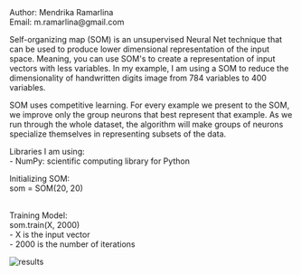 <div>Author: Mendrika Ramarlina <br/>
Email: m.ramarlina@gmail.com</div>

<p>
Self-organizing map (SOM) is an unsupervised Neural Net technique that can be used to produce lower dimensional representation of the input space. Meaning, you can use SOM's to create a representation of input vectors
with less variables. In my example, I am using a SOM to reduce the dimensionality of handwritten digits image from 784 variables to 400 variables.
</p>
<p>
SOM uses competitive learning. For every example we present to the SOM, we improve only the group neurons that best represent that example. 
As we run through the whole dataset, the algorithm will make groups of neurons specialize themselves in representing subsets of the data.
</p>

Libraries I am using:
    <br/>- NumPy: scientific computing library for Python

Initializing SOM:<br/>
    som = SOM(20, 20)<br/><br/>

Training Model:<br/>
    som.train(X, 2000)  <br/>
        - X is the input vector<br/>
        - 2000 is the number of iterations<br/>

<div><img src="http:\\www.manasoa.com\som_results.png" alt="results" /></div>
